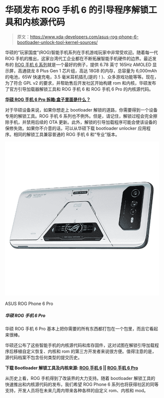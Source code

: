 # 华硕发布 ROG 手机 6 的引导程序解锁工具和内核源代码

> 原文：<https://www.xda-developers.com/asus-rog-phone-6-bootloader-unlock-tool-kernel-sources/>

华硕的“玩家国度”(ROG)智能手机系列在手机游戏玩家中非常受欢迎。随着每一代 ROG 手机的推出，这家台湾代工企业都在不断拓展智能手机硬件的边界。最近发布的 [ROG 手机 6 系列](https://www.xda-developers.com/rog-phone-6-launch/)就是一个最好的例子，提供 6.78 英寸 165Hz AMOLED 显示屏，高通骁龙 8 Plus Gen 1 芯片组，高达 18GB 的内存，总容量为 6,000mAh 的电池，65W 快速充电，3.5 毫米耳机插孔(是的！)、众多游戏功能等等。现在，为了符合 GPL v2 的要求，并帮助售后开发社区开始构建 rom 和内核，华硕发布了官方引导加载器解锁工具和 ROG 手机 6 和 ROG 手机 6 Pro 的内核源代码。

**[华硕 ROG 手机 6 Pro 拆箱:盒子里面是什么？](https://www.xda-developers.com/asus-rog-phone-6-pro-unboxing/)**

对于华硕设备来说，如果你想走上 bootloader 解锁的道路，你需要得到一个设备专用的解锁工具。ROG 手机 6 系列也不例外。但是，请记住，解锁过程会完全擦除手机，并禁用后续的 OTA 更新。此外，解锁的引导加载程序可能会使该设备的保修失效。如果你不介意的话，可以从华硕下载 bootloader unlocker 应用程序。相同的解锁工具兼容普通的 ROG 手机 6 和“专业”版本。

 <picture>![ASUS ROG Phone 6 Ultimate is, as the name implies, the ultimate gaming phone with up to 18GB of RAM.](img/5063792e6b6da15c43240ec0af68262f.png)</picture> 

ASUS ROG Phone 6 Pro

##### 华硕 ROG 手机 6 Pro

华硕 ROG 手机 6 Pro 基本上把你需要的所有东西都打包在一个包里，而且它看起来很棒。

华硕还公布了这些智能手机的内核源代码和库存固件，这对试图在解锁引导加载程序后移植自定义恢复、内核和 rom 的第三方开发者来说很方便。值得注意的是，源代码档案不包含任何类型的提交历史。

**下载 Bootloader 解锁工具及内核来源: [ROG 手机 6](https://rog.asus.com/phones/rog-phone-6-model/helpdesk_download) || [ROG 手机 6 Pro](https://rog.asus.com/phones/rog-phone-6-pro-model/helpdesk_download)**

从历史上看，ROG 手机得到了改装界的大力支持。随着 bootloader 解锁工具的快速推出和内核源代码的发布，我们希望 ROG Phone 6 系列也将获得社区的同等支持，开发人员将在未来几周内带来各种各样的自定义 rom、内核和 mod。